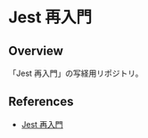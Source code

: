 # Jest 再入門

## Overview

「Jest 再入門」の写経用リポジトリ。

## References

- [Jest 再入門](https://developer.mamezou-tech.com/testing/jest/jest-intro/)

